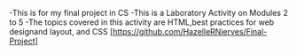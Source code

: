 -This is for my final project in CS
-This is a Laboratory Activity on Modules 2 to 5
-The topics covered in this activity are HTML,best practices for web designand layout, and CSS
[https://github.com/HazelleRNierves/Final-Project]

